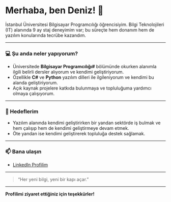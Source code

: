 # Merhaba, ben Deniz! 👋

İstanbul Üniversitesi Bilgisayar Programcılığı öğrencisiyim. Bilgi Teknolojileri (IT) alanında 9 ay staj deneyimim var; bu süreçte hem donanım hem de yazılım konularında tecrübe kazandım.

---

### 💻 Şu anda neler yapıyorum?
- Üniversitede **Bilgisayar Programcılığı#** bölümünde okurken alanımla ilgili belirli dersler alıyorum ve kendimi geliştiriyorum.
- Özellikle **C#** ve **Python** yazılım dilleri ile ilgileniyorum ve kendimi bu alanda geliştiriyorum.
- Açık kaynak projelere katkıda bulunmaya ve topluluğuma yardımcı olmaya çalışıyorum.

---

### 🚀 Hedeflerim
- Yazılım alanında kendimi geliştirirken bir yandan sektörde iş bulmak ve hem çalışıp hem de kendimi geliştirmeye devam etmek.
- Öte yandan ise kendimi geliştirerek topluluğa destek sağlamak.

---

### 📫 Bana ulaşın

- [LinkedIn Profilim](https://www.linkedin.com/in/denizhan-ozbilir-010110370/)

---

> “Her yeni bilgi, yeni bir kapı açar.”  

---

**Profilimi ziyaret ettiğiniz için teşekkürler!**
